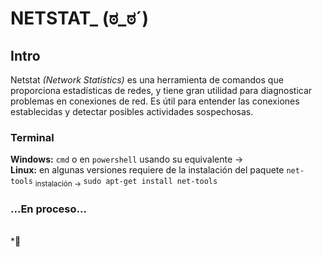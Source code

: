 # NETSTAT_ (ಠ_ಠ´)
## Intro
Netstat _(Network Statistics)_ es una herramienta de comandos que proporciona estadísticas de redes, y tiene gran utilidad para diagnosticar problemas en conexiones de red.
Es útil para entender las conexiones establecidas y detectar posibles actividades sospechosas.  

### Terminal
__Windows:__ `cmd`  o en `powershell` usando su equivalente ->   
__Linux:__ en algunas versiones requiere de la instalación del paquete `net-tools` <sub>instalación -> </sub> `sudo apt-get install net-tools`

### ...En proceso...

<br/>
*👋
